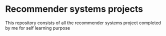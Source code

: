 # Recommender systems projects
 This repository consists of all the recommender systems project completed by me for self learning purpose
